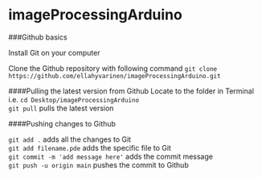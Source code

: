 # imageProcessingArduino

###Github basics 

Install Git on your computer

Clone the Github repository with following command `git clone https://github.com/ellahyvarinen/imageProcessingArduino.git`

####Pulling the latest version from Github
Locate to the folder in Terminal i.e. `cd Desktop/imageProcessingArduino`  
`git pull` pulls the latest version  


####Pushing changes to Github

`git add .` adds all the changes to Git  
`git add filename.pde` adds the specific file to Git  
`git commit -m 'add message here'` adds the commit message  
`git push -u origin main` pushes the commit to Github  
